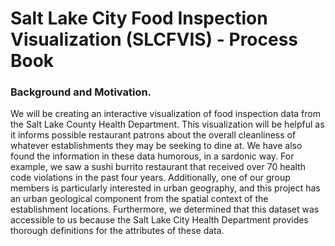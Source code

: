 # Salt Lake City Food Inspection Visualization (SLCFVIS) - Process Book

### Background and Motivation.
We will be creating an interactive visualization of food inspection data from the Salt Lake County Health Department. This visualization will be helpful as it informs possible restaurant patrons about the overall cleanliness of whatever establishments they may be seeking to dine at. 
We have also found the information in these data humorous, in a sardonic way. For example, we saw a sushi burrito restaurant that received over 70 health code violations in the past four years. 
Additionally, one of our group members is particularly interested in urban geography, and this project has an urban geological component from the spatial context of the establishment locations. 
Furthermore, we determined that this dataset was accessible to us because the Salt Lake City Health Department provides thorough definitions for the attributes of these data.

